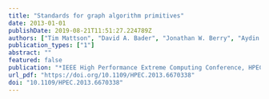 ```yaml
---
title: "Standards for graph algorithm primitives"
date: 2013-01-01
publishDate: 2019-08-21T11:51:27.224789Z
authors: ["Tim Mattson", "David A. Bader", "Jonathan W. Berry", "Aydin Buluç", "Jack J. Dongarra", "Christos Faloutsos", "John Feo", "John R. Gilbert", "Joseph Gonzalez", "Bruce Hendrickson", "Jeremy Kepner", "Charles E. Leiserson", "Andrew Lumsdaine", "David A. Padua", "Stephen Poole", "Steven P. Reinhardt", "Mike Stonebraker", "Steve Wallach", "Andrew Yoo"]
publication_types: ["1"]
abstract: ""
featured: false
publication: "*IEEE High Performance Extreme Computing Conference, HPEC 2013, Waltham, MA, USA, September 10-12, 2013*"
url_pdf: "https://doi.org/10.1109/HPEC.2013.6670338"
doi: "10.1109/HPEC.2013.6670338"
---
```


